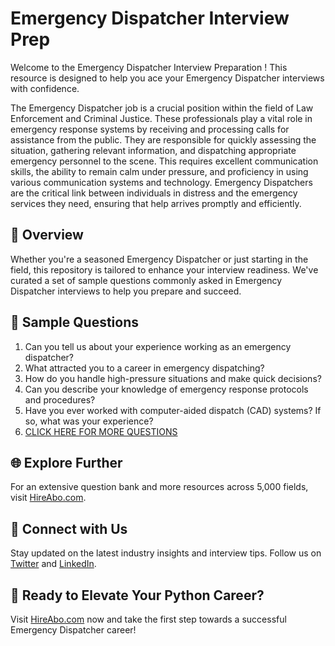 # Emergency Dispatcher Interview Prep

Welcome to the Emergency Dispatcher Interview Preparation ! This resource is designed to help you ace your Emergency Dispatcher interviews with confidence.

The Emergency Dispatcher job is a crucial position within the field of Law Enforcement and Criminal Justice. These professionals play a vital role in emergency response systems by receiving and processing calls for assistance from the public. They are responsible for quickly assessing the situation, gathering relevant information, and dispatching appropriate emergency personnel to the scene. This requires excellent communication skills, the ability to remain calm under pressure, and proficiency in using various communication systems and technology. Emergency Dispatchers are the critical link between individuals in distress and the emergency services they need, ensuring that help arrives promptly and efficiently.

## 🚀 Overview

Whether you're a seasoned Emergency Dispatcher or just starting in the field, this repository is tailored to enhance your interview readiness. We've curated a set of sample questions commonly asked in Emergency Dispatcher interviews to help you prepare and succeed.

## 📝 Sample Questions

1. Can you tell us about your experience working as an emergency dispatcher?
2. What attracted you to a career in emergency dispatching?
3. How do you handle high-pressure situations and make quick decisions?
4. Can you describe your knowledge of emergency response protocols and procedures?
5. Have you ever worked with computer-aided dispatch (CAD) systems? If so, what was your experience?
6. [CLICK HERE FOR MORE QUESTIONS](https://hireabo.com/job/9_3_43/Emergency%20Dispatcher)

## 🌐 Explore Further

For an extensive question bank and more resources across 5,000 fields, visit [HireAbo.com](https://www.hireabo.com).

## 📱 Connect with Us

Stay updated on the latest industry insights and interview tips. Follow us on [Twitter](https://twitter.com/hireabo) and [LinkedIn](https://www.linkedin.com/in/hire-abo-3609972a8/).

## 🚀 Ready to Elevate Your Python Career?

Visit [HireAbo.com](https://www.hireabo.com) now and take the first step towards a successful Emergency Dispatcher career!